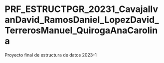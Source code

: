 # PRF_ESTRUCTPGR_20231_CavajalIvanDavid_RamosDaniel_LopezDavid_TerrerosManuel_QuirogaAnaCarolina
Proyecto final de estructura de datos 2023-1
